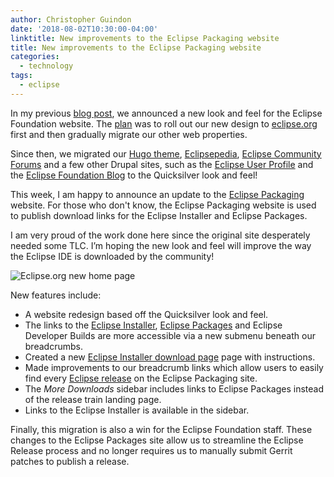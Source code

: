 ```yaml
---
author: Christopher Guindon
date: '2018-08-02T10:30:00-04:00'
linktitle: New improvements to the Eclipse Packaging website
title: New improvements to the Eclipse Packaging website
categories:
  - technology
tags:
  - eclipse
---
```


In my previous [blog post](/post/quicksilver-eclipse-org-redesign/), we announced a new look and feel for the Eclipse Foundation website. The [plan](/post/quicksilver-eclipse-org-redesign/#future-plans) was to roll out our new design to [eclipse.org](https://www.eclipse.org) first and then gradually migrate our other web properties. 

Since then, we migrated our [Hugo theme](https://github.com/eclipsefdn/hugo-solstice-theme), [Eclipsepedia](https://wiki.eclipse.org/Main_Page), [Eclipse Community Forums](https://www.eclipse.org/forums/) and a few other Drupal sites, such as the [Eclipse User Profile](https://accounts.eclipse.org/) and the [Eclipse Foundation Blog](https://blogs.eclipse.org/) to the Quicksilver look and feel!

This week, I am happy to announce an update to the [Eclipse Packaging](https://www.eclipse.org/downloads/packages/) website. For those who don't know, the Eclipse Packaging website is used to publish download links for the Eclipse Installer and Eclipse Packages. 

I am very proud of the work done here since the original site desperately needed some TLC. I’m hoping the new look and feel will improve the way the Eclipse IDE is downloaded by the  community!


![Eclipse.org new home page](/uploads/before-and-after.jpg "Eclipse.org new home page")


New features include:

* A website redesign based off the Quicksilver look and feel.
* The links to the [Eclipse Installer](https://www.eclipse.org/downloads/packages/installer), [Eclipse Packages](https://www.eclipse.org/downloads/packages/) and Eclipse Developer Builds are more accessible via a new submenu beneath our breadcrumbs.
* Created a new [Eclipse Installer download page](https://www.eclipse.org/downloads/packages/installer) page with instructions.
* Made improvements to our breadcrumb links which allow users to easily find every [Eclipse release](https://www.eclipse.org/downloads/packages/release) on the Eclipse Packaging site.
* The *More Downloads* sidebar includes links to Eclipse Packages instead of the release train landing page.
* Links to the Eclipse Installer is available in the sidebar.

Finally, this migration is also a win for the Eclipse Foundation staff. These changes to the Eclipse Packages site allow us to streamline the Eclipse Release process and no longer requires us to manually submit Gerrit patches to publish a release.

